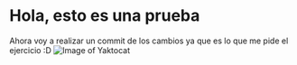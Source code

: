 # Hola, esto es una prueba
Ahora voy a realizar un commit de los cambios ya que es lo que me pide el ejercicio :D
![Image of Yaktocat](https://octodex.github.com/images/yaktocat.png)
